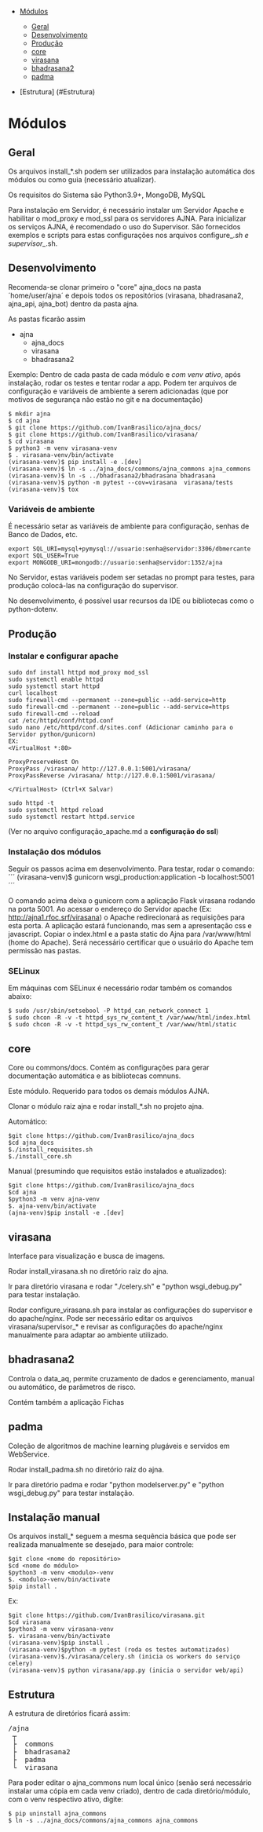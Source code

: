 * [Módulos](#Módulos)
  * [Geral](#Geral)
  * [Desenvolvimento](#Desenvolvimento)
  * [Produção](#Produção)
  * [core](#Core)
  * [virasana](#virasana)
  * [bhadrasana2](#bhadrasana2)
  * [padma](#padma)

* [Estrutura] (#Estrutura)


# Módulos

## Geral

Os arquivos install_*.sh podem ser utilizados para instalação automática
dos módulos ou como guia (necessário atualizar).

Os requisitos do Sistema são Python3.9+, MongoDB, MySQL  

Para instalação em Servidor, é necessário instalar um Servidor Apache e habilitar 
o mod_proxy e mod_ssl para os servidores AJNA. Para inicializar os serviços AJNA, 
é recomendado o uso do Supervisor. São fornecidos exemplos e scripts para estas 
configurações nos arquivos configure_*.sh e supervisor_*.sh. 

## Desenvolvimento

Recomenda-se clonar primeiro o "core" ajna_docs na pasta ´home/user/ajna´ e depois todos os repositórios
(virasana, bhadrasana2, ajna_api, ajna_bot) dentro da pasta ajna.

As pastas ficarão assim

* ajna
  * ajna_docs
  * virasana
  * bhadrasana2

Exemplo: 
Dentro de cada pasta de cada módulo e *com venv ativo*, após instalação, rodar os testes
e tentar rodar a app. Podem ter arquivos de configuração e variáveis de ambiente a serem 
adicionadas (que por motivos de segurança não estão no git e na documentação)
```
$ mkdir ajna
$ cd ajna
$ git clone https://github.com/IvanBrasilico/ajna_docs/
$ git clone https://github.com/IvanBrasilico/virasana/
$ cd virasana
$ python3 -m venv virasana-venv
$ . virasana-venv/bin/activate
(virasana-venv)$ pip install -e .[dev]
(virasana-venv)$ ln -s ../ajna_docs/commons/ajna_commons ajna_commons
(virasana-venv)$ ln -s ../bhadrasana2/bhadrasana bhadrasana
(virasana-venv)$ python -m pytest --cov=virasana  virasana/tests
(virasana-venv)$ tox
```

### Variáveis de ambiente
É necessário setar as variáveis de ambiente para configuração, senhas de Banco de Dados, etc.

```
export SQL_URI=mysql+pymysql://usuario:senha@servidor:3306/dbmercante
export SQL_USER=True
export MONGODB_URI=mongodb://usuario:senha@servidor:1352/ajna
```

No Servidor, estas variáveis podem ser setadas no prompt para testes, para produção colocá-las
na configuração do supervisor.

No desenvolvimento, é possível usar recursos da IDE ou bibliotecas como o python-dotenv.

## Produção

### Instalar e configurar apache
```
sudo dnf install httpd mod_proxy mod_ssl
sudo systemctl enable httpd
sudo systemctl start httpd
curl localhost
sudo firewall-cmd --permanent --zone=public --add-service=http
sudo firewall-cmd --permanent --zone=public --add-service=https
sudo firewall-cmd --reload
cat /etc/httpd/conf/httpd.conf
sudo nano /etc/httpd/conf.d/sites.conf (Adicionar caminho para o Servidor python/gunicorn)
EX:
<VirtualHost *:80>

ProxyPreserveHost On
ProxyPass /virasana/ http://127.0.0.1:5001/virasana/
ProxyPassReverse /virasana/ http://127.0.0.1:5001/virasana/

</VirtualHost> (Ctrl+X Salvar)

sudo httpd -t
sudo systemctl httpd reload
sudo systemctl restart httpd.service
````
(Ver no arquivo configuração_apache.md a **configuração do ssl**)

### Instalação dos módulos

Seguir os passos acima em desenvolvimento. Para testar, rodar o comando:
´´´
(virasana-venv)$ gunicorn wsgi_production:application -b localhost:5001
´´´

O comando acima deixa o gunicorn com a aplicação Flask virasana rodando na porta 5001. 
Ao acessar o endereço do Servidor apache (Ex: http://ajna1.rfoc.srf/virasana) o Apache
redirecionará as requisições para esta porta. A aplicação estará funcionando, mas sem 
a apresentação css e javascript. Copiar o index.html e a pasta static do Ajna para /var/www/html
(home do Apache). Será necessário certificar que o usuário do Apache tem permissão nas pastas.

### SELinux

Em máquinas com SELinux é necessário rodar também os comandos abaixo:

```
$ sudo /usr/sbin/setsebool -P httpd_can_network_connect 1
$ sudo chcon -R -v -t httpd_sys_rw_content_t /var/www/html/index.html
$ sudo chcon -R -v -t httpd_sys_rw_content_t /var/www/html/static
```

## core
Core ou commons/docs. Contém as configurações para gerar documentação automática e as bibliotecas comnuns.
 
Este módulo. Requerido para todos os demais módulos AJNA.

Clonar o módulo raiz ajna e rodar install_*.sh no projeto ajna.

Automático:

```
$git clone https://github.com/IvanBrasilico/ajna_docs
$cd ajna_docs
$./install_requisites.sh
$./install_core.sh
```

Manual (presumindo que requisitos estão instalados e atualizados):

```
$git clone https://github.com/IvanBrasilico/ajna_docs
$cd ajna
$python3 -m venv ajna-venv
$. ajna-venv/bin/activate
(ajna-venv)$pip install -e .[dev]
```


## virasana

Interface para visualização e busca de imagens.

Rodar install_virasana.sh no diretório raiz do ajna.

Ir para diretório virasana e rodar "./celery.sh" e "python wsgi_debug.py" para testar instalação. 

Rodar configure_virasana.sh para instalar as configurações do supervisor e do apache/nginx. Pode ser necessário
 editar os arquivos virasana/supervisor_* e revisar as configurações do apache/nginx manualmente para adaptar 
 ao ambiente utilizado. 

## bhadrasana2

Controla o data_aq, permite cruzamento de dados e gerenciamento, manual ou automático, de parâmetros de risco.

Contém também a aplicação Fichas

## padma

Coleção de algoritmos de machine learning plugáveis e servidos em WebService.

Rodar install_padma.sh no diretório raiz do ajna.

Ir para diretório padma e rodar "python modelserver.py" e "python wsgi_debug.py" para testar instalação. 

## Instalação manual 

Os arquivos install_* seguem a mesma sequência básica que pode ser realizada manualmente
 se desejado, para maior controle:
 
```
$git clone <nome do repositório>
$cd <nome do módulo>
$python3 -m venv <modulo>-venv
$. <modulo>-venv/bin/activate
$pip install .
```
Ex:

```
$git clone https://github.com/IvanBrasilico/virasana.git
$cd virasana
$python3 -m venv virasana-venv
$. virasana-venv/bin/activate
(virasana-venv)$pip install .
(virasana-venv)$python -m pytest (roda os testes automatizados)
(virasana-venv)$./virasana/celery.sh (inicia os workers do serviço celery)
(virasana-venv)$ python virasana/app.py (inicia o servidor web/api)
```

## Estrutura

A estrutura de diretórios ficará assim:

<pre>/ajna  
 ┬  
 ├  commons
 ├  bhadrasana2
 ├  padma
 └  virasana
</pre>

Para poder editar o ajna_commons num local único (senão será necessário instalar uma cópia em cada venv criado), 
dentro de cada diretório/módulo, com o venv respectivo ativo, digite:

```
$ pip uninstall ajna_commons
$ ln -s ../ajna_docs/commons/ajna_commons ajna_commons
```

